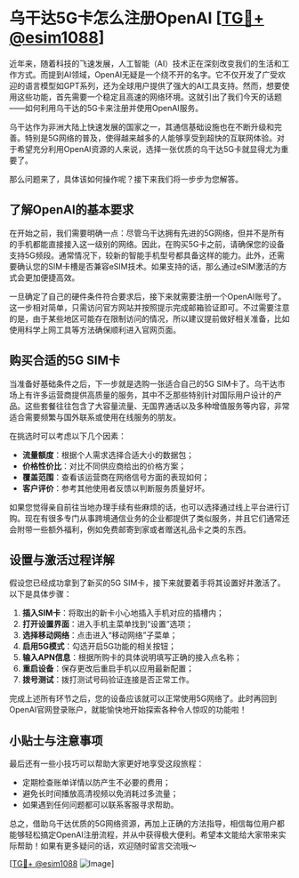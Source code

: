 # 乌干达5G卡怎么注册OpenAI [[TG💪+ @esim1088](https://t.me/s/esim1088)]

近年来，随着科技的飞速发展，人工智能（AI）技术正在深刻改变我们的生活和工作方式。而提到AI领域，OpenAI无疑是一个绕不开的名字。它不仅开发了广受欢迎的语言模型如GPT系列，还为全球用户提供了强大的AI工具支持。然而，想要使用这些功能，首先需要一个稳定且高速的网络环境。这就引出了我们今天的话题——如何利用乌干达的5G卡来注册并使用OpenAI服务。

乌干达作为非洲大陆上快速发展的国家之一，其通信基础设施也在不断升级和完善。特别是5G网络的普及，使得越来越多的人能够享受到超快的互联网体验。对于希望充分利用OpenAI资源的人来说，选择一张优质的乌干达5G卡就显得尤为重要了。

那么问题来了，具体该如何操作呢？接下来我们将一步步为您解答。

## 了解OpenAI的基本要求

在开始之前，我们需要明确一点：尽管乌干达拥有先进的5G网络，但并不是所有的手机都能直接接入这一级别的网络。因此，在购买5G卡之前，请确保您的设备支持5G频段。通常情况下，较新的智能手机型号都具备这样的能力。此外，还需要确认您的SIM卡槽是否兼容eSIM技术。如果支持的话，那么通过eSIM激活的方式会更加便捷高效。

一旦确定了自己的硬件条件符合要求后，接下来就需要注册一个OpenAI账号了。这一步相对简单，只需访问官方网站并按照提示完成邮箱验证即可。不过需要注意的是，由于某些地区可能存在限制访问的情况，所以建议提前做好相关准备，比如使用科学上网工具等方法确保顺利进入官网页面。

## 购买合适的5G SIM卡

当准备好基础条件之后，下一步就是选购一张适合自己的5G SIM卡了。乌干达市场上有许多运营商提供高质量的服务，其中不乏那些特别针对国际用户设计的产品。这些套餐往往包含了大容量流量、无国界通话以及多种增值服务等内容，非常适合需要频繁与国外联系或使用在线服务的朋友。

在挑选时可以考虑以下几个因素：
- **流量额度**：根据个人需求选择合适大小的数据包；
- **价格性价比**：对比不同供应商给出的价格方案；
- **覆盖范围**：查看该运营商在网络信号方面的表现如何；
- **客户评价**：参考其他使用者反馈以判断服务质量好坏。

如果您觉得亲自前往当地办理手续有些麻烦的话，也可以选择通过线上平台进行订购。现在有很多专门从事跨境通信业务的企业都提供了类似服务，并且它们通常还会附带一些额外福利，例如免费邮寄到家或者赠送礼品卡之类的东西。

## 设置与激活过程详解

假设您已经成功拿到了新买的5G SIM卡，接下来就要着手将其设置好并激活了。以下是具体步骤：

1. **插入SIM卡**：将取出的新卡小心地插入手机对应的插槽内；
2. **打开设置界面**：进入手机主菜单找到“设置”选项；
3. **选择移动网络**：点击进入“移动网络”子菜单；
4. **启用5G模式**：勾选开启5G功能的相关按钮；
5. **输入APN信息**：根据所购卡的具体说明填写正确的接入点名称；
6. **重启设备**：保存更改后重启手机以应用最新配置；
7. **拨号测试**：拨打测试号码验证连接是否正常工作。

完成上述所有环节之后，您的设备应该就可以正常使用5G网络了。此时再回到OpenAI官网登录账户，就能愉快地开始探索各种令人惊叹的功能啦！

## 小贴士与注意事项

最后还有一些小技巧可以帮助大家更好地享受这段旅程：
- 定期检查账单详情以防产生不必要的费用；
- 避免长时间播放高清视频以免消耗过多流量；
- 如果遇到任何问题都可以联系客服寻求帮助。

总之，借助乌干达优质的5G网络资源，再加上正确的方法指导，相信每位用户都能够轻松搞定OpenAI注册流程，并从中获得极大便利。希望本文能给大家带来实际帮助！如果有更多疑问的话，欢迎随时留言交流哦～

[[TG💪+ @esim1088](https://t.me/s/esim1088) ![Image](https://i.postimg.cc/4NQfJmqS/Snipaste-2025-05-13-00-14-12.png)]